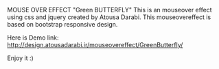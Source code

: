 MOUSE OVER EFFECT "Green BUTTERFLY"
This is an mouseover effect using css and jquery created by Atousa Darabi.
This mouseovereffect is based on bootstrap responsive design.

Here is Demo link:
http://design.atousadarabi.ir/mouseovereffect/GreenButterfly/

Enjoy it :)

